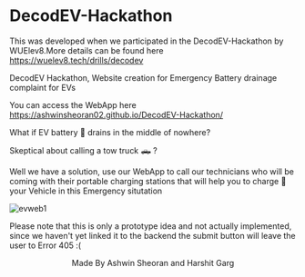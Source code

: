 # DecodEV-Hackathon

This was developed when we participated in the DecodEV-Hackathon by WUElev8.More details can be found here https://wuelev8.tech/drills/decodev

DecodEV Hackathon, Website creation for Emergency Battery drainage complaint for EVs

You can access the WebApp here https://ashwinsheoran02.github.io/DecodEV-Hackathon/


What if EV battery :battery: drains in the middle of nowhere?

Skeptical about calling a tow truck :pickup_truck: ?

Well we have a solution, use our WebApp to call our technicians who will be coming with their portable charging stations that will help you to charge 
:electric_plug: your Vehicle in this Emergency situtation


![evweb1](https://user-images.githubusercontent.com/88393756/189523799-22929c05-69ec-4946-942d-6e29b71720e0.jpg)

Please note that this is only a prototype idea and not actually implemented, since we haven't yet linked it to the backend the submit button will leave the user to Error 405 :(
<p align="center">
 Made By Ashwin Sheoran and Harshit Garg 
